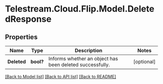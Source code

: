 # Telestream.Cloud.Flip.Model.DeletedResponse
## Properties

Name | Type | Description | Notes
------------ | ------------- | ------------- | -------------
**Deleted** | **bool?** | Informs whether an object has been deleted successfully. | [optional] 

[[Back to Model list]](../README.md#documentation-for-models) [[Back to API list]](../README.md#documentation-for-api-endpoints) [[Back to README]](../README.md)


